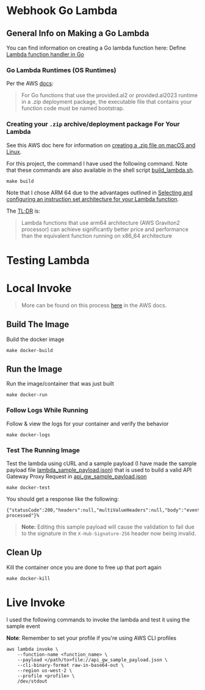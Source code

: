 # Webhook Go Lambda

## General Info on Making a Go Lambda

You can find information on creating a Go lambda function here: Define [Lambda function handler in Go](https://docs.aws.amazon.com/lambda/latest/dg/golang-handler.html)

### Go Lambda Runtimes (OS Runtimes)

Per the AWS [docs](https://docs.aws.amazon.com/lambda/latest/dg/golang-handler.html#golang-handler-naming):

> For Go functions that use the provided.al2 or provided.al2023 runtime in a .zip deployment package, the executable file that contains your function code must be named bootstrap.

### Creating your `.zip` archive/deployment package For Your Lambda

See this AWS doc here for information on [creating a .zip file on macOS and Linux](https://docs.aws.amazon.com/lambda/latest/dg/golang-package.html#golang-package-mac-linux).

For this project, the command I have used the following command. Note that these commands are also available in the shell script [build_lambda.sh](scripts/build_lambda.sh).

```shell
make build
```

Note that I chose ARM 64 due to the advantages outlined in [Selecting and configuring an instruction set architecture for your Lambda function](https://docs.aws.amazon.com/lambda/latest/dg/foundation-arch.html#foundation-arch-adv).

The [TL;DR](https://www.merriam-webster.com/dictionary/TL%3BDR) is:

> Lambda functions that use arm64 architecture (AWS Graviton2 processor) can achieve significantly better price and performance than the equivalent function running on x86_64 architecture

# Testing Lambda

# Local Invoke

> More can be found on this process [here](https://docs.aws.amazon.com/lambda/latest/dg/go-image.html) in the AWS docs.

## Build The Image

Build the docker image

```shell
make docker-build
```

## Run the Image

Run the image/container that was just built

```shell
make docker-run
```

### Follow Logs While Running

Follow & view the logs for your container and verify the behavior

```shell
make docker-logs
```

### Test The Running Image

Test the lambda using cURL and a sample payload (I have made the sample payload file [lambda_sample_payload.json](config/lambda_sample_payload.json)) that is used to build a valid API Gateway Proxy Request in [api_gw_sample_payload.json](config/api_gw_sample_payload.json)

```shell
make docker-test
```

You should get a response like the following:

```shell
{"statusCode":200,"headers":null,"multiValueHeaders":null,"body":"event processed"}%
```

> **Note:** Editing this sample payload will cause the validation to fail due to the signature in the `X-Hub-Signature-256` header now being invalid.

## Clean Up

Kill the container once you are done to free up that port again

```shell
make docker-kill
```

# Live Invoke

I used the following commands to invoke the lambda and test it using the sample event

**Note**: Remember to set your profile if you're using AWS CLI profiles

```shell
aws lambda invoke \
    --function-name <function_name> \
    --payload </path/to>file://api_gw_sample_payload.json \
    --cli-binary-format raw-in-base64-out \
    --region us-west-2 \
    --profile <profile> \
    /dev/stdout
```
